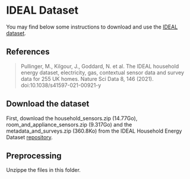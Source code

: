 # IDEAL Dataset

You may find below some instructions to download and use the [IDEAL dataset](https://www.nature.com/articles/s41597-021-00921-y).

## References
> Pullinger, M., Kilgour, J., Goddard, N. et al. 
> The IDEAL household energy dataset, electricity, gas, contextual sensor data and survey data for 255 UK homes. 
> Nature Sci Data 8, 146 (2021). 
> doi:10.1038/s41597-021-00921-y

## Download the dataset

First, download the household_sensors.zip (14.77Go), room_and_appliance_sensors.zip (9.317Go) and the metadata_and_surveys.zip (360.8Ko) from the IDEAL Household Energy Dataset [repository](https://datashare.ed.ac.uk/handle/10283/3647). 

## Preprocessing

Unzippe the files in this folder.

